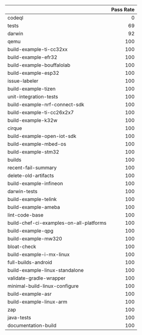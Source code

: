 |                                         |   Pass Rate |
|:----------------------------------------|------------:|
| codeql                                  |           0 |
| tests                                   |          69 |
| darwin                                  |          92 |
| qemu                                    |         100 |
| build-example-ti-cc32xx                 |         100 |
| build-example-efr32                     |         100 |
| build-example-bouffalolab               |         100 |
| build-example-esp32                     |         100 |
| issue-labeler                           |         100 |
| build-example-tizen                     |         100 |
| unit-integration-tests                  |         100 |
| build-example-nrf-connect-sdk           |         100 |
| build-example-ti-cc26x2x7               |         100 |
| build-example-k32w                      |         100 |
| cirque                                  |         100 |
| build-example-open-iot-sdk              |         100 |
| build-example-mbed-os                   |         100 |
| build-example-stm32                     |         100 |
| builds                                  |         100 |
| recent-fail-summary                     |         100 |
| delete-old-artifacts                    |         100 |
| build-example-infineon                  |         100 |
| darwin-tests                            |         100 |
| build-example-telink                    |         100 |
| build-example-ameba                     |         100 |
| lint-code-base                          |         100 |
| build-chef-ci-examples-on-all-platforms |         100 |
| build-example-qpg                       |         100 |
| build-example-mw320                     |         100 |
| bloat-check                             |         100 |
| build-example-i-mx-linux                |         100 |
| full-builds-android                     |         100 |
| build-example-linux-standalone          |         100 |
| validate-gradle-wrapper                 |         100 |
| minimal-build-linux-configure           |         100 |
| build-example-asr                       |         100 |
| build-example-linux-arm                 |         100 |
| zap                                     |         100 |
| java-tests                              |         100 |
| documentation-build                     |         100 |